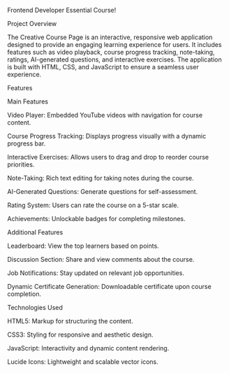 Frontend Developer Essential Course!

Project Overview

The Creative Course Page is an interactive, responsive web application designed to provide an engaging learning experience for users. It includes features such as video playback, course progress tracking, note-taking, ratings, AI-generated questions, and interactive exercises. The application is built with HTML, CSS, and JavaScript to ensure a seamless user experience.

Features

Main Features

Video Player: Embedded YouTube videos with navigation for course content.

Course Progress Tracking: Displays progress visually with a dynamic progress bar.

Interactive Exercises: Allows users to drag and drop to reorder course priorities.

Note-Taking: Rich text editing for taking notes during the course.

AI-Generated Questions: Generate questions for self-assessment.

Rating System: Users can rate the course on a 5-star scale.

Achievements: Unlockable badges for completing milestones.

Additional Features

Leaderboard: View the top learners based on points.

Discussion Section: Share and view comments about the course.

Job Notifications: Stay updated on relevant job opportunities.

Dynamic Certificate Generation: Downloadable certificate upon course completion.

Technologies Used

HTML5: Markup for structuring the content.

CSS3: Styling for responsive and aesthetic design.

JavaScript: Interactivity and dynamic content rendering.

Lucide Icons: Lightweight and scalable vector icons.
